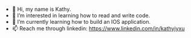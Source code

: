 - 👋 Hi, my name is Kathy.
- 👀 I’m interested in learning how to read and write code.
- 🌱 I’m currently learning how to build an IOS application.
- 📫 Reach me through linkedin: https://www.linkedin.com/in/kathyjyxu
<!---
KJYX7/KJYX7 is a ✨ special ✨ repository because its `README.md` (this file) appears on your GitHub profile.
You can click the Preview link to take a look at your changes.
--->
